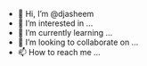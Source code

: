 - 👋 Hi, I’m @djasheem
- 👀 I’m interested in ...
- 🌱 I’m currently learning ...
- 💞️ I’m looking to collaborate on ...
- 📫 How to reach me ...

<!---
djasheem/djasheem is a ✨ special ✨ repository because its `README.md` (this file) appears on your GitHub profile.
You can click the Preview link to take a look at your changes.
--->
